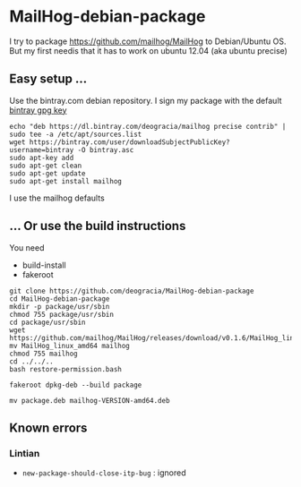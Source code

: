 # MailHog-debian-package

I try to package https://github.com/mailhog/MailHog to Debian/Ubuntu OS. But my first needis that it has to work on ubuntu 12.04 (aka ubuntu precise)

## Easy setup ...
Use the bintray.com debian repository. I sign my package with the default [bintray gpg key](https://bintray.com/user/downloadSubjectPublicKey?username=bintray)

```
echo "deb https://dl.bintray.com/deogracia/mailhog precise contrib" | sudo tee -a /etc/apt/sources.list
wget https://bintray.com/user/downloadSubjectPublicKey?username=bintray -O bintray.asc
sudo apt-key add
sudo apt-get clean
sudo apt-get update
sudo apt-get install mailhog
```
I use the mailhog defaults

## ... Or use the build instructions
You need 
 * build-install
 * fakeroot
 
```
git clone https://github.com/deogracia/MailHog-debian-package
cd MailHog-debian-package
mkdir -p package/usr/sbin
chmod 755 package/usr/sbin
cd package/usr/sbin
wget https://github.com/mailhog/MailHog/releases/download/v0.1.6/MailHog_linux_amd64
mv MailHog_linux_amd64 mailhog
chmod 755 mailhog
cd ../../..
bash restore-permission.bash

fakeroot dpkg-deb --build package

mv package.deb mailhog-VERSION-amd64.deb
```

## Known errors

### Lintian
* `new-package-should-close-itp-bug` : ignored
